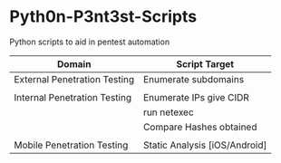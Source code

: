 # Pyth0n-P3nt3st-Scripts
Python scripts to aid in pentest automation

|   Domain                        |   Script Target                 |
|---------------------------------|---------------------------------|
| External Penetration Testing    | Enumerate subdomains            |
|                                 |                                 |
| Internal Penetration Testing    | Enumerate IPs give CIDR         |
|                                 | run netexec                     |
|                                 | Compare Hashes obtained         |   
|                                 |                                 |
| Mobile Penetration Testing      | Static Analysis [iOS/Android]   |

